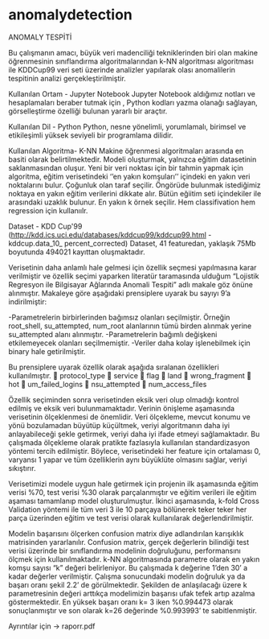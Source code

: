 # anomalydetection

ANOMALY TESPİTİ

Bu çalışmanın amacı, büyük veri madenciliği tekniklerinden biri olan makine öğrenmesinin sınıflandırma algoritmalarından k-NN algoritması algoritması ile KDDCup99 veri seti üzerinde analizler yapılarak olası anomalilerin tespitinin analizi gerçekleştirilmiştir.

Kullanılan Ortam - Jupyter Notebook
Jupyter Notebook aldığımız notları ve hesaplamaları beraber tutmak için , Python kodları yazma olanağı sağlayan, görselleştirme özelliği bulunan yararlı bir araçtır.

Kullanılan Dil - Python
Python, nesne yönelimli, yorumlamalı, birimsel ve etikileşimli yüksek seviyeli bir programlama dilidir.

Kullanılan Algoritma- K-NN
Makine öğrenmesi algoritmaları arasında en basiti olarak belirtilmektedir. Modeli oluşturmak, yalnızca eğitim datasetinin saklanmasından oluşur. Yeni bir veri noktası için bir tahmin yapmak için algoritma, eğitim verisetindeki ‘’en yakın komşuları’’ içindeki en yakın veri noktalarını bulur. Çoğunluk olan taraf seçilir. Öngörüde bulunmak istediğimiz noktaya en yakın eğitim verilerini dikkate alır. Bütün eğiitim seti içindekiler ile arasındaki uzaklık bulunur. En yakın k örnek seçilir. Hem classifivation hem regression için kullanıılr.

Dataset - KDD Cup'99 (http://kdd.ics.uci.edu/databases/kddcup99/kddcup99.html -kddcup.data_10_ percent_corrected)
Dataset, 41 featuredan, yaklaşık 75Mb boyutunda 494021 kayıttan oluşmaktadır. 

Verisetinin daha anlamlı hale gelmesi için özellik seçmesi yapılmasına karar verilmiştir ve özellik seçimi yaparken literatür taramasında ulduğum “Lojistik Regresyon ile Bilgisayar Ağlarında Anomali Tespiti” adlı makale göz önüne alınmıştır. Makaleye göre aşağıdaki prensiplere uyarak bu sayıyı 9’a indirilmiştir:

-Parametrelerin birbirlerinden bağımsız olanları seçilmiştir. Örneğin root_shell, su_attempted, num_root alanlarının tümü birden alınmak yerine su_attempted alanı alınmıştır.
-Parametrelerin bağımlı değişkeni etkilemeyecek olanları seçilmemiştir.
-Veriler daha kolay işlenebilmek için binary hale getirilmiştir.

Bu prensiplere uyarak özellik olarak aşağıda sıralanan özellikleri kullanılmıştır.
 protocol_type
 service
 flag
 land
 wrong_fragment
 hot
 um_failed_logins
 nsu_attempted
 num_access_files

Özellik seçiminden sonra verisetinden eksik veri olup olmadığı kontrol edilmiş ve eksik veri bulunmamaktadır. Verinin önişleme aşamasında verisetinin ölçeklenmesi de önemlidir. Veri ölçekleme, mevcut konumu ve yönü bozulamadan büyütüp küçültmek, veriyi algoritmanın daha iyi anlayabileceği şekle getirmek, veriyi daha iyi ifade etmeyi sağlamaktadır. Bu çalışmada ölçekleme olarak pratikte fazlasıyla kullanılan standardizasyon yöntemi tercih edilmiştir. Böylece, verisetindeki her feature için ortalaması 0, varyansı 1 yapar ve tüm özelliklerin aynı büyüklüte olmasını sağlar, veriyi sıkıştırır.

Verisetimizi modele uygun hale getirmek için projenin ilk aşamasında eğitim verisi %70, test verisi %30 olarak parçalanmıştır ve eğitim verileri ile eğitim aşaması tamamlanıp model oluşturulmuştur. İkinci aşamasında, k-fold Cross Validation yöntemi ile tüm veri 3 ile 10 parçaya bölünerek teker teker her parça üzerinden eğitim ve test verisi olarak kullanılarak değerlendirilmiştir.

Modelin başarısını ölçerken confusion matrix diye adlandırılan karışıklık matrisinden yararlanılır. Confusion matrix, gerçek değerlerin bilindiği test verisi üzerinde bir sınıflandırma modelinin doğruluğunu, performansını ölçmek için kullanılmaktadır.
k-NN algoritmasında parametre olarak en yakın komşu sayısı “k” değeri belirleniyor. Bu çalışmada k değerine 1’den 30’ a kadar değerler verilmiştir. Çalışma sonucundaki modelin doğruluk ya da başarı oranı şekil 2.2’ de görülmektedir. Şekilden de anlaşılacağı üzere k parametresinin değeri arttıkça modelimizin başarısı ufak tefek artıp azalma göstermektedir. En yüksek başarı oranı k= 3 iken %0.994473 olarak sonuçlanmıştır ve son olarak k=26 değerinde %0.993993’ te sabitlenmiştir.

Ayrıntılar için -> raporr.pdf

